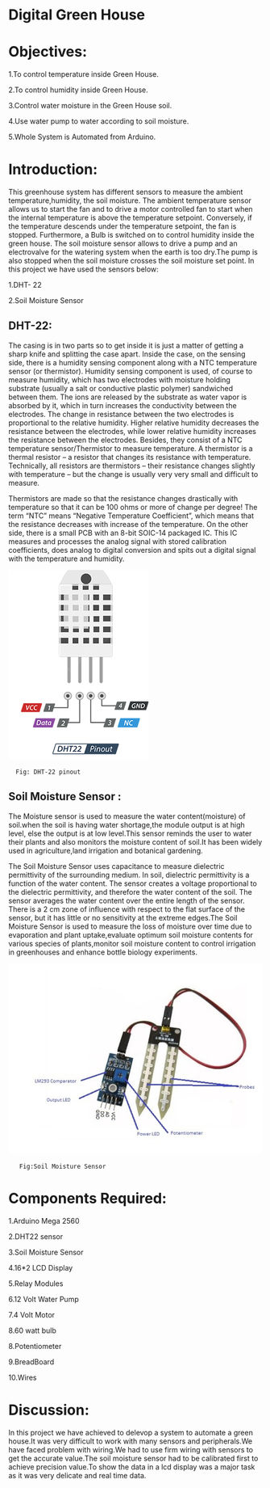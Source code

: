 # Digital Green House

# Objectives:

1.To control temperature inside Green House.

2.To control humidity inside Green House.

3.Control water moisture in the Green House soil.

4.Use water pump to water according to soil moisture.

5.Whole System is Automated from Arduino.

# Introduction:

This greenhouse system has different sensors to measure the ambient temperature,humidity, the soil
moisture.
The ambient temperature sensor allows us to start the fan and to drive a motor controlled fan to start
when the internal temperature is above the temperature setpoint. Conversely, if the temperature
descends under the temperature setpoint, the fan is stopped. Furthermore, a Bulb is switched on to
control humidity inside the green house. The soil moisture sensor allows to drive a pump and an
electrovalve for the watering system when the earth is too dry.The pump is also stopped when the soil
moisture crosses the soil moisture set point.
In this project we have used the sensors below:

1.DHT- 22

2.Soil Moisture Sensor

## DHT-22:

The casing is in two parts so to get inside it is just a matter of getting a sharp knife and splitting the case
apart. Inside the case, on the sensing side, there is a humidity sensing component along with a NTC
temperature sensor (or thermistor). Humidity sensing component is used, of course to measure
humidity, which has two electrodes with moisture holding substrate (usually a salt or conductive plastic
polymer) sandwiched between them. The ions are released by the substrate as water vapor is absorbed
by it, which in turn increases the conductivity between the electrodes. The change in resistance
between the two electrodes is proportional to the relative humidity. Higher relative humidity decreases
the resistance between the electrodes, while lower relative humidity increases the resistance between
the electrodes. Besides, they consist of a NTC temperature sensor/Thermistor to measure temperature.
A thermistor is a thermal resistor – a resistor that changes its resistance with temperature. Technically,
all resistors are thermistors – their resistance changes slightly with temperature – but the change is
usually very very small and difficult to measure.

Thermistors are made so that the resistance changes drastically with temperature so that it can be 100
ohms or more of change per degree! The term “NTC” means “Negative Temperature Coefficient”, which
means that the resistance decreases with increase of the temperature. On the other side, there is a
small PCB with an 8-bit SOIC-14 packaged IC. This IC measures and processes the analog signal with
stored calibration coefficients, does analog to digital conversion and spits out a digital signal with the
temperature and humidity.

![](images/dht.jpg.png)

      Fig: DHT-22 pinout

## Soil Moisture Sensor :

The Moisture sensor is used to measure the water content(moisture) of soil.when the soil is having
water shortage,the module output is at high level, else the output is at low level.This sensor reminds the
user to water their plants and also monitors the moisture content of soil.It has been widely used in
agriculture,land irrigation and botanical gardening.

The Soil Moisture Sensor uses capacitance to measure dielectric permittivity of the surrounding
medium. In soil, dielectric permittivity is a function of the water content. The sensor creates a voltage
proportional to the dielectric permittivity, and therefore the water content of the soil. The sensor
averages the water content over the entire length of the sensor. There is a 2 cm zone of influence with
respect to the flat surface of the sensor, but it has little or no sensitivity at the extreme edges.The Soil
Moisture Sensor is used to measure the loss of moisture over time due to evaporation and plant
uptake,evaluate optimum soil moisture contents for various species of plants,monitor soil moisture
content to control irrigation in greenhouses and enhance bottle biology experiments.

![](images/moisture.jpg)

       Fig:Soil Moisture Sensor

# Components Required:

1.Arduino Mega 2560

2.DHT22 sensor

3.Soil Moisture Sensor

4.16*2 LCD Display

5.Relay Modules

6.12 Volt Water Pump

7.4 Volt Motor

8.60 watt bulb

8.Potentiometer

9.BreadBoard

10.Wires


# Discussion:

In this project we have achieved to delevop a system to automate a green house.It was very difficult to
work with many sensors and peripherals.We have faced problem with wiring.We had to use firm wiring
with sensors to get the accurate value.The soil moisture sensor had to be calibrated first to achieve
precision value.To show the data in a lcd display was a major task as it was very delicate and real time
data.


